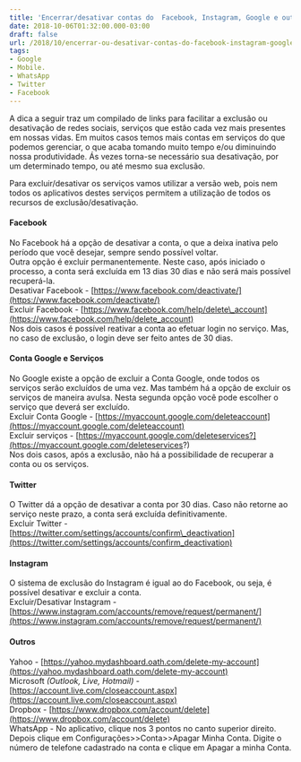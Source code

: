 ```yaml
---
title: 'Encerrar/desativar contas do  Facebook, Instagram, Google e outras'
date: 2018-10-06T01:32:00.000-03:00
draft: false
url: /2018/10/encerrar-ou-desativar-contas-do-facebook-instagram-google-e-outras.html
tags: 
- Google
- Mobile.
- WhatsApp
- Twitter
- Facebook
---
```


A dica a seguir traz um compilado de links para facilitar a exclusão ou desativação de redes sociais, serviços que estão cada vez mais presentes em nossas vidas. Em muitos casos temos mais contas em serviços do que podemos gerenciar, o que acaba tomando muito tempo e/ou diminuindo nossa produtividade. Ás vezes torna-se necessário sua desativação, por um determinado tempo, ou até mesmo sua exclusão.

  
  

Para excluir/desativar os serviços vamos utilizar a versão web, pois nem todos os aplicativos destes serviços permitem a utilização de todos os recursos de exclusão/desativação.  
  

#### **Facebook**

No Facebook há a opção de desativar a conta, o que a deixa inativa pelo período que você desejar, sempre sendo possível voltar.  
Outra opção é excluir permanentemente. Neste caso, após iniciado o processo, a conta será excluída em 13 dias 30 dias e não será mais possível recuperá-la.  
Desativar Facebook - [https://www.facebook.com/deactivate/](https://www.facebook.com/deactivate/)  
Excluir Facebook - [https://www.facebook.com/help/delete\_account](https://www.facebook.com/help/delete_account)  
Nos dois casos é possível reativar a conta ao efetuar login no serviço. Mas, no caso de exclusão, o login deve ser feito antes de 30 dias.

  

#### **Conta Google e Serviços**

No Google existe a opção de excluir a Conta Google, onde todos os serviços serão excluídos de uma vez. Mas também há a opção de excluir os serviços de maneira avulsa. Nesta segunda opção você pode escolher o serviço que deverá ser excluído.  
Excluir Conta Google - [https://myaccount.google.com/deleteaccount](https://myaccount.google.com/deleteaccount)  
Excluir serviços - [https://myaccount.google.com/deleteservices?](https://myaccount.google.com/deleteservices?)  
Nos dois casos, após a exclusão, não há a possibilidade de recuperar a conta ou os serviços.

  

#### **Twitter**

O Twitter dá a opção de desativar a conta por 30 dias. Caso não retorne ao serviço neste prazo, a conta será excluída definitivamente.  
Excluir Twitter - [https://twitter.com/settings/accounts/confirm\_deactivation](https://twitter.com/settings/accounts/confirm_deactivation)

  

#### **Instagram**

O sistema de exclusão do Instagram é igual ao do Facebook, ou seja, é possível desativar e excluir a conta.  
Excluir/Desativar Instagram - [https://www.instagram.com/accounts/remove/request/permanent/](https://www.instagram.com/accounts/remove/request/permanent/)

  

#### **Outros**

Yahoo - [https://yahoo.mydashboard.oath.com/delete-my-account](https://yahoo.mydashboard.oath.com/delete-my-account)  
Microsoft _(Outlook, Live, Hotmail)_ - [https://account.live.com/closeaccount.aspx](https://account.live.com/closeaccount.aspx)  
Dropbox - [https://www.dropbox.com/account/delete](https://www.dropbox.com/account/delete)  
WhatsApp - No aplicativo, clique nos 3 pontos no canto superior direito. Depois clique em Configurações>>Conta>>Apagar Minha Conta. Digite o número de telefone cadastrado na conta e clique em Apagar a minha Conta.